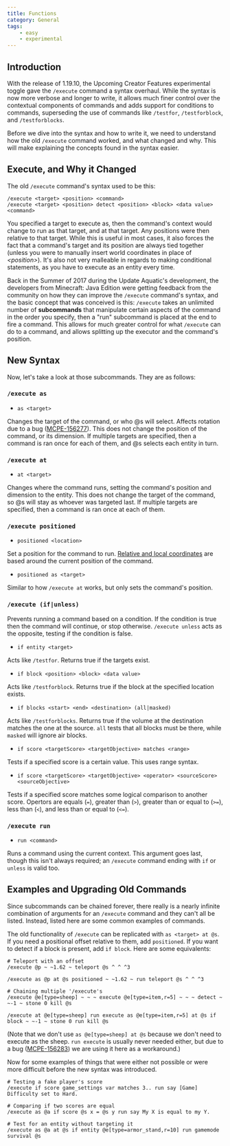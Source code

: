 ```yaml
---
title: Functions
category: General
tags: 
    - easy
    - experimental
---
```


## Introduction
With the release of 1.19.10, the Upcoming Creator Features experimental toggle gave the `/execute` command a syntax overhaul. While the syntax is now more verbose and longer to write, it allows much finer control over the contextual components of commands and adds support for conditions to commands, superseding the use of commands like `/testfor`, `/testforblock`, and `/testforblocks`.

Before we dive into the syntax and how to write it, we need to understand how the old `/execute` command worked, and what changed and why. This will make explaining the concepts found in the syntax easier.

## Execute, and Why it Changed
The old `/execute` command's syntax used to be this:
```
/execute <target> <position> <command>
/execute <target> <position> detect <position> <block> <data value> <command>
```
You specified a target to execute as, then the command's context would change to run as that target, and at that target. Any positions were then relative to that target. While this is useful in most cases, it also forces the fact that a command's target and its position are always tied together (unless you were to manually insert world coordinates in place of *\<position\>*). It's also not very malleable in regards to making conditional statements, as you have to execute as an entity every time.

Back in the Summer of 2017 during the Update Aquatic's development, the developers from Minecraft: Java Edition were getting feedback from the community on how they can improve the `/execute` command's syntax, and the basic concept that was conceived is this: `/execute` takes an unlimited number of **subcommands** that manipulate certain aspects of the command in the order you specify, then a "run" subcommand is placed at the end to fire a command. This allows for much greater control for what `/execute` can do to a command, and allows splitting up the executor and the command's position.

## New Syntax
Now, let's take a look at those subcommands. They are as follows:

### `/execute as`

*   `as <target>`

Changes the target of the command, or who @s will select. Affects rotation due to a bug ([MCPE-156277](https://bugs.mojang.com/browse/MCPE-156277)). This does not change the position of the command, or its dimension. If multiple targets are specified, then a command is ran once for each of them, and @s selects each entity in turn.

### `/execute at`

*   `at <target>`

Changes where the command runs, setting the command's position and dimension to the entity. This does not change the target of the command, so @s will stay as whoever was targeted last. If multiple targets are specified, then a command is ran once at each of them.

### `/execute positioned`

*   `positioned <location>`

Set a position for the command to run. [Relative and local coordinates](/commands/relative-coordinates.html) are based around the current position of the command.

*   `positioned as <target>`

Similar to how `/execute at` works, but only sets the command's position.

### `/execute (if|unless)`
Prevents running a command based on a condition. If the condition is true then the command will continue, or stop otherwise. `/execute unless` acts as the opposite, testing if the condition is false.

*   `if entity <target>`

Acts like `/testfor`. Returns true if the targets exist.

*   `if block <position> <block> <data value>`

Acts like `/testforblock`. Returns true if the block at the specified location exists.

*   `if blocks <start> <end> <destination> (all|masked)`

Acts like `/testforblocks`. Returns true if the volume at the destination matches the one at the source. `all` tests that all blocks must be there, while `masked` will ignore air blocks.

*   `if score <targetScore> <targetObjective> matches <range>`

Tests if a specified score is a certain value. This uses range syntax.

*   `if score <targetScore> <targetObjective> <operator> <sourceScore> <sourceObjective>`

Tests if a specified score matches some logical comparison to another score. Opertors are equals (`=`), greater than (`>`), greater than or equal to (`>=`), less than (`<`), and less than or equal to (`<=`).

### `/execute run`

*   `run <command>`

Runs a command using the current context. This argument goes last, though this isn't always required; an `/execute` command ending with `if` or `unless` is valid too.

## Examples and Upgrading Old Commands
Since subcommands can be chained forever, there really is a nearly infinite combination of arguments for an `/execute` command and they can't all be listed. Instead, listed here are some common examples of commands.

The old functionality of `/execute` can be replicated with `as <target> at @s`. If you need a positional offset relative to them, add `positioned`. If you want to detect if a block is present, add `if block`. Here are some equivalents:
```
# Teleport with an offset
/execute @p ~ ~1.62 ~ teleport @s ^ ^ ^3

/execute as @p at @s positioned ~ ~1.62 ~ run teleport @s ^ ^ ^3
```
```
# Chaining multiple '/execute's
/execute @e[type=sheep] ~ ~ ~ execute @e[type=item,r=5] ~ ~ ~ detect ~ ~-1 ~ stone 0 kill @s

/execute at @e[type=sheep] run execute as @e[type=item,r=5] at @s if block ~ ~-1 ~ stone 0 run kill @s
```
(Note that we don't use `as @e[type=sheep] at @s` because we don't need to execute as the sheep. `run execute` is usually never needed either, but due to a bug ([MCPE-156283](https://bugs.mojang.com/browse/MCPE-156283)) we are using it here as a workaround.)

Now for some examples of things that were either not possible or were more difficult before the new syntax was introduced.

```
# Testing a fake player's score
/execute if score game_settings var matches 3.. run say [Game] Difficulty set to Hard.

# Comparing if two scores are equal
/execute as @a if score @s x = @s y run say My X is equal to my Y.

# Test for an entity without targeting it
/execute as @a at @s if entity @e[type=armor_stand,r=10] run gamemode survival @s
```